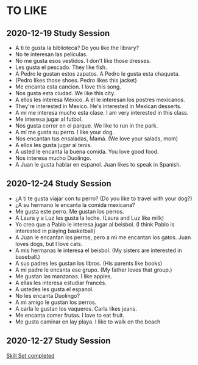 # TO LIKE <br>

## 2020-12-19 Study Session 
* A ti te gusta la biblioteca?  Do you like the library?<br>
* No te interesan las películas.<br>
* No me gusta esos vestidos.  I don't like those dresses. <br>
* Les gusta el pescado.  They like fish.<br>
* A Pedro le gustan estos zapatos.  A Pedro le gusta esta chaqueta.  <br>
* (Pedro likes those shoes. Pedro likes this jacket)<br>
* Me encanta esta cancion. I love this song.<br>
* Nos gusta esta ciudad. We like this city.<br>
* A ellos les interesa México. A él le interesan los postres mexicanos.<br>
* They're interested in Mexico. He's interested in Mexican desserts.<br>
* A mi me interesa mucho esta clase.  I am very interested in this class.<br>
* Me interesa jugar al futbol.  <br>
* Nos gusta correr en el parque.  We like to run in the park.<br>
* A mí me gusta su perro. I like your dog. <br>
* Nos encantan tus ensaladas, Mamá. (We love your salads, mom)<br>
* A ellos les gusta jugar al tenis.<br>
* A usted le encanta la buena comida. You love good food.<br>
* Nos interesa mucho Duolingo. <br>
* A Juan le gusta hablar en espanol.  Juan likes to speak in Spanish.<br>

## 2020-12-24 Study Session 
* ¿A ti te gusta viajar con tu perro? (Do you like to travel with your dog?)
* ¿A su hermano le encanta la comida mexicana?
* Me gusta este perro.  Me gustan los perros.
* A Laura y a Luz les gusta la leche.  (Laura and Luz like milk) 
* Yo creo que a Pablo le interesa jugar al beisbol. (I think Pablo is interested in playing basketball)
*  A Juan le encantan los perros, pero a mi me encantan los gatos. Juan loves dogs, but I love cats.
* A mis hermanas le interesa el beisbol. (My sisters are interested in baseball.)
* A sus padres les gustan los libros. (His parents like books)
* A mi padre le encanta ese grupo.  (My father loves that group.)
* Me gustan las manzanas. I like apples. 
* A ellas les interesa estudiar francés. 
* A ustedes les gusta el espanol.
* No les encanta Duolingo?
* A mi amigo le gustan los perros.
* A carla le gustan los vaqueros.  Carla likes jeans. 
* Me encanta comer frutas.  I love to eat fruit.
* Me gusta caminar en lay playa. I like to walk on the beach


## 2020-12-27 Study Session 
[Skill Set completed](https://github.com/EO4wellness/T-I-L/blob/main/polyglot/espa%C3%B1ol/Castle-3/2020-12-27-TO-LIKE-skillset.jpg)

